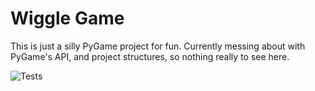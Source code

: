 # Wiggle Game

This is just a silly PyGame project for fun. Currently messing about with
PyGame's API, and project structures, so nothing really to see here.

![Tests](https://github.com/jacanchaplais/wiggle/actions/workflows/tests.yml/badge.svg)

